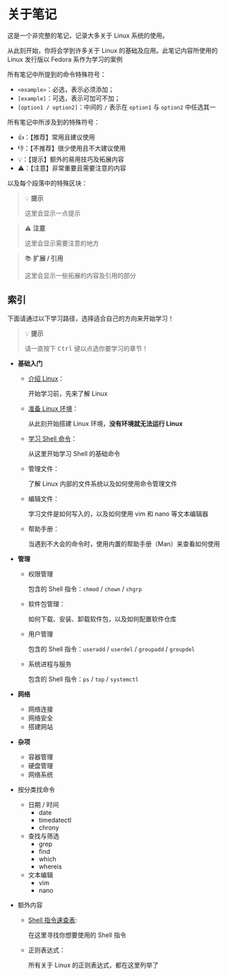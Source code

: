 # 关于笔记

这是一个非完整的笔记，记录大多关于 Linux 系统的使用。

从此刻开始，你将会学到许多关于 Linux 的基础及应用。此笔记内容所使用的 Linux 发行版以 Fedora 系作为学习的案例

所有笔记中所提到的命令特殊符号：

- `<example>`：必选，表示必须添加；
- `[example]`：可选，表示可加可不加；
- `[option1 / option2]`：中间的 `/` 表示在 `option1` 与 `option2` 中任选其一

所有笔记中所涉及到的特殊符号：

- 👍：【推荐】常用且建议使用
- 👎：【不推荐】很少使用且不大建议使用
- 💡：【提示】额外的易用技巧及拓展内容
- ⚠：【注意】非常重要且需要注意的内容

以及每个段落中的特殊区块：

>💡 **提示**
>
>这里会显示一点提示

>⚠ **注意**
>
>这里会显示需要注意的地方

>📚 **扩展 / 引用**
>
>这里会显示一些拓展的内容及引用的部分

## 索引

下面请通过以下学习路径，选择适合自己的方向来开始学习！

>💡 **提示**
>
>请一直按下 <kbd>Ctrl</kbd> 键以点选你要学习的章节！

- **基础入门**

    - [介绍 Linux](About-Linux.md)：

        开始学习前，先来了解 Linux 

    - [准备 Linux 环境](1-Prepare.md)：

        从此刻开始搭建 Linux 环境，**没有环境就无法运行 Linux**

    - [学习 Shell 命令](Starter/Shell.md)：

        从这里开始学习 Shell 的基础命令

    - 管理文件：

        了解 Linux 内部的文件系统以及如何使用命令管理文件

    - 编辑文件：

      学习文件是如何写入的，以及如何使用 vim 和 nano 等文本编辑器
      
    - 帮助手册：

        当遇到不大会的命令时，使用内置的帮助手册（Man）来查看如何使用

- **管理**

    - 权限管理

        包含的 Shell 指令：`chmod` / `chown` / `chgrp`

    - 软件包管理：

        如何下载、安装、卸载软件包，以及如何配置软件仓库

    - 用户管理

        包含的 Shell 指令：`useradd` / `userdel` / `groupadd` / `groupdel`

    - 系统进程与服务

        包含的 Shell 指令：`ps` / `top` / `systemctl`

- **网络**

    - 网络连接
    - 网络安全
    - 搭建网站

- **杂项**

    - 容器管理
    - 硬盘管理
    - 网络系统

- 按分类找命令

  - 日期 / 时间
    - date
    - timedatectl
    - chrony
  - 查找与筛选
    - grep
    - find
    - which
    - whereis
  - 文本编辑
    - vim
    - nano

- 额外内容
  - [Shell 指令速查表](Extra/shell-command):

      在这里寻找你想要使用的 Shell 指令

  - 正则表达式：

      所有关于 Linux 的正则表达式，都在这里列举了

      
      
      